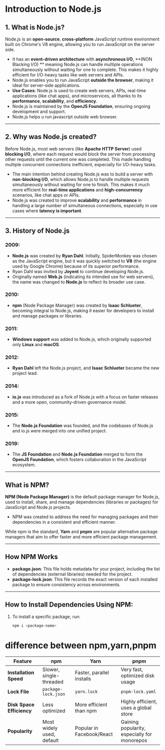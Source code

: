 # Introduction to Node.js

## 1. What is Node.js?
Node.js is an **open-source**, **cross-platform** JavaScript runtime environment built on Chrome's V8 engine, allowing you to run JavaScript on the server side.

- It has an **event-driven architecture** with **asynchronous I/O**, **(NON Blacking I/O) ** meaning Node.js can handle multiple operations simultaneously without waiting for one to complete. This makes it highly efficient for I/O-heavy tasks like web servers and APIs.
- Node.js enables you to run JavaScript **outside the browser**, making it ideal for server-side applications.
- **Use Cases**: Node.js is used to create web servers, APIs, real-time applications (like chat apps), and microservices, all thanks to its **performance**, **scalability**, and **efficiency**.
- Node.js is maintained by the **OpenJS Foundation**, ensuring ongoing development and support.
- Node.js helps u run javascript outside web browser.

---

## 2. Why was Node.js created?

Before Node.js, most web servers (like **Apache HTTP Server**) used **blocking I/O**, where each request would block the server from processing other requests until the current one was completed. This made handling multiple concurrent connections inefficient, especially for I/O-heavy tasks.

- The main intention behind creating Node.js was to build a server with **non-blocking I/O**, which allows Node.js to handle multiple requests simultaneously without waiting for one to finish. This makes it much more efficient for **real-time applications** and **high-concurrency** scenarios, like chat apps or APIs.
- Node.js was created to improve **scalability** and **performance** in handling a large number of simultaneous connections, especially in use cases where **latency is important**.

---

## 3. History of Node.js

### 2009:
- **Node.js** was created by **Ryan Dahl**. Initially, SpiderMonkey was chosen as the JavaScript engine, but it was quickly switched to **V8** (the engine used by Google Chrome) because of its superior performance.
- Ryan Dahl was invited by **Joyent** to continue developing Node.js.
- Originally named **Web.js** (indicating its intended use for web servers), the name was changed to **Node.js** to reflect its broader use case.

### 2010:
- **npm** (Node Package Manager) was created by **Isaac Schlueter**, becoming integral to Node.js, making it easier for developers to install and manage packages or libraries.

### 2011:
- **Windows support** was added to Node.js, which originally supported only **Linux** and **macOS**.

### 2012:
- **Ryan Dahl** left the Node.js project, and **Isaac Schlueter** became the new project lead.

### 2014:
- **io.js** was introduced as a fork of Node.js with a focus on faster releases and a more open, community-driven governance model.

### 2015:
- The **Node.js Foundation** was founded, and the codebases of Node.js and io.js were merged into one unified project.

### 2019:
- The **JS Foundation** and **Node.js Foundation** merged to form the **OpenJS Foundation**, which fosters collaboration in the JavaScript ecosystem.

---

## What is NPM?

**NPM (Node Package Manager)** is the default package manager for Node.js, used to install, share, and manage dependencies (libraries or packages) for JavaScript and Node.js projects.

- NPM was created to address the need for managing packages and their dependencies in a consistent and efficient manner.

While npm is the standard, **Yarn** and **pnpm** are popular alternative package managers that aim to offer faster and more efficient package management.

---

## How NPM Works

- **package.json**: This file holds metadata for your project, including the list of dependencies (external libraries) needed for the project.
- **package-lock.json**: This file records the exact version of each installed package to ensure consistency across environments.

---

## How to Install Dependencies Using NPM:

1. To install a specific package, run:
   ```bash
   npm i <package-name>

# difference between npm,yarn,pnpm

| Feature               | **npm**                              | **Yarn**                            | **pnpm**                           |
|-----------------------|--------------------------------------|-------------------------------------|------------------------------------|
| **Installation Speed** | Slower, single-threaded             | Faster, parallel installs           | Very fast, optimized disk usage   |
| **Lock File**          | `package-lock.json`                 | `yarn.lock`                         | `pnpm-lock.yaml`                  |
| **Disk Space Efficiency** | Less optimized                    | More efficient than npm             | Highly efficient, uses a global store |
| **Popularity**         | Most widely used, default           | Popular in Facebook/React           | Gaining popularity, especially for monorepos |

